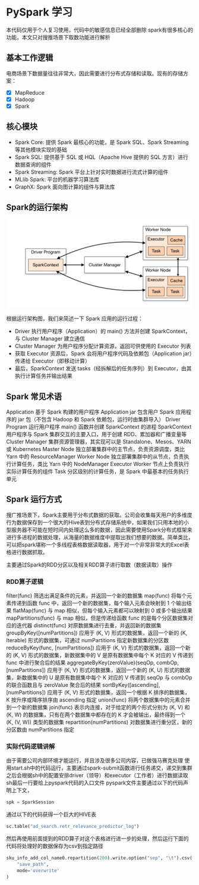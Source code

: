 # PySpark 学习
本代码仅用于个人复习使用，代码中的敏感信息已经全部删除
spark有很多核心的功能，本文只对搜推场景下取数功能进行解析

## 基本工作逻辑
电商场景下数据量往往非常大，因此需要进行分布式存储和读取。现有的存储方案：
- [x] MapReduce
- [x] Hadoop
- [x] Spark

## 核心模块
* Spark Core:   提供 Spark 最核心的功能，是 Spark SQL、Spark Streaming 等其他模块实现的基础
* Spark SQL:	提供基于 SQL 或 HQL（Apache Hive 提供的 SQL 方言）进行数据查询的组件
* Spark Streaming:	Spark 平台上针对实时数据进行流式计算的组件
* MLlib	Spark: 平台的机器学习算法库
* GraphX:	Spark 面向图计算的组件与算法库

## Spark的运行架构
![alt text](images/image.png)

根据运行架构图，我们来简述一下 Spark 应用的运行过程：
* Driver 执行用户程序（Application）的 main() 方法并创建 SparkContext，与 Cluster Manager 建立通信
* Cluster Manager 为用户程序分配计算资源，返回可供使用的 Executor 列表
* 获取 Executor 资源后，Spark 会将用户程序代码及依赖包（Application jar）传递给 Executor（即移动计算）
* 最后，SparkContext 发送 tasks（经拆解后的任务序列）到 Executor，由其执行计算任务并输出结果

## Spark 常见术语
Application	基于 Spark 构建的用户程序
Application jar	包含用户 Spark 应用程序的 jar 包（不包含 Hadoop 和 Spark 依赖包，运行时由集群导入）
Driver Program	运行用户程序 main() 函数并创建 SparkContext 的进程
SparkContext	用户程序与 Spark 集群交互的主要入口，用于创建 RDD、累加器和广播变量等
Cluster Manager	集群资源管理器，其实现可以是 Standalone、Mesos、YARN 或 Kubernetes
Master Node	独立部署集群中的主节点，负责资源调度，类比 Yarn 中的 ResourceManager
Worker Node	独立部署集群中的从节点，负责执行计算任务，类比 Yarn 中的 NodeManager
Executor	Worker 节点上负责执行实际计算任务的组件
Task	分区级别的计算任务，是 Spark 中最基本的任务执行单元

## Spark 运行方式
搜广推场景下，Spark主要用于分布式数据的获取。公司会收集每天用户的多维度行为数据保存到一个很大的Hive表到分布式存储系统中，如果我们只用本地的小型服务器不可能在短时间内处理这么多的数据，因此需要使用Spark分布式框架来进行多进程的数据处理，从海量的数据维度中提取出我们想要的数据。简单类比，可以把spark堪称一个多线程表格数据读取器，用于对一个非常非常大的Excel表格进行数据抓取。

主要通过Spark的RDD分区以及相关RDD算子进行取数（数据读取）操作

### RDD算子逻辑
filter(func)	筛选出满足条件的元素，并返回一个新的数据集
map(func)	将每个元素传递到函数 func 中，返回一个新的数据集，每个输入元素会映射到 1 个输出结果
flatMap(func)	与 map 相似，但每个输入元素都可以映射到 0 或多个输出结果
mapPartitions(func)	与 map 相似，但是传递给函数 func 的是每个分区数据集对应的迭代器
distinct(func)	对原数据集进行去重，并返回新的数据集
groupByKey([numPartitions])	应用于 (K, V) 形式的数据集，返回一个新的 (K, Iterable<V>) 形式的数据集，可通过 numPartitions 指定新数据集的分区数
reduceByKey(func, [numPartitions])	应用于 (K, V) 形式的数据集，返回一个新的 (K, V) 形式的数据集，新数据集中的 V 是原有数据集中每个 K 对应的 V 传递到 func 中进行聚合后的结果
aggregateByKey(zeroValue)(seqOp, combOp, [numPartitions])	应用于 (K, V) 形式的数据集，返回一个新的 (K, U) 形式的数据集，新数据集中的 U 是原有数据集中每个 K 对应的 V 传递到 seqOp 与 combOp 的联合函数且与 zeroValue 聚合后的结果
sortByKey([ascending], [numPartitions])	应用于 (K, V) 形式的数据集，返回一个根据 K 排序的数据集，K 按升序或降序排序由 ascending 指定
union(func)	将两个数据集中的元素合并到一个新的数据集
join(func)	表示内连接，对于给定的两个形式分别为 (K, V) 和 (K, W) 的数据集，只有在两个数据集中都存在的 K 才会被输出，最终得到一个 (K, (V, W)) 类型的数据集
repartition(numPartitions)	对数据集进行重分区，新的分区数由 numPartitions 指定

### 实际代码逻辑讲解
由于需要公司内部环境才能运行，并且涉及很多公司内容，已做强马赛克处理
使用start.sh中的代码运行，主要通过spark-submit函数进行任务递交，递交到集群之后会根据sh中的配置安排driver（领导）和executor（工作者）进行数据读取
sh最后一行要给上pyspark代码的入口文件
pyspark文件主要通过以下的代码声明上下文，
```python
spk = SparkSession
```
通过以下的代码获得一个巨大的HIVE表
```python
sc.table("ad_search.retr_relevance_predictor_log")
```
然后再使用前面提到的RDD算子对这个表格进行进一步的处理，然后运行下面的代码将处理好的数据保存为csv到指定路径

```python 
sku_info_add_col_name0.repartition(200).write.option("sep", "\t").csv(
    "save_path", 
    mode='overwrite'
)
```